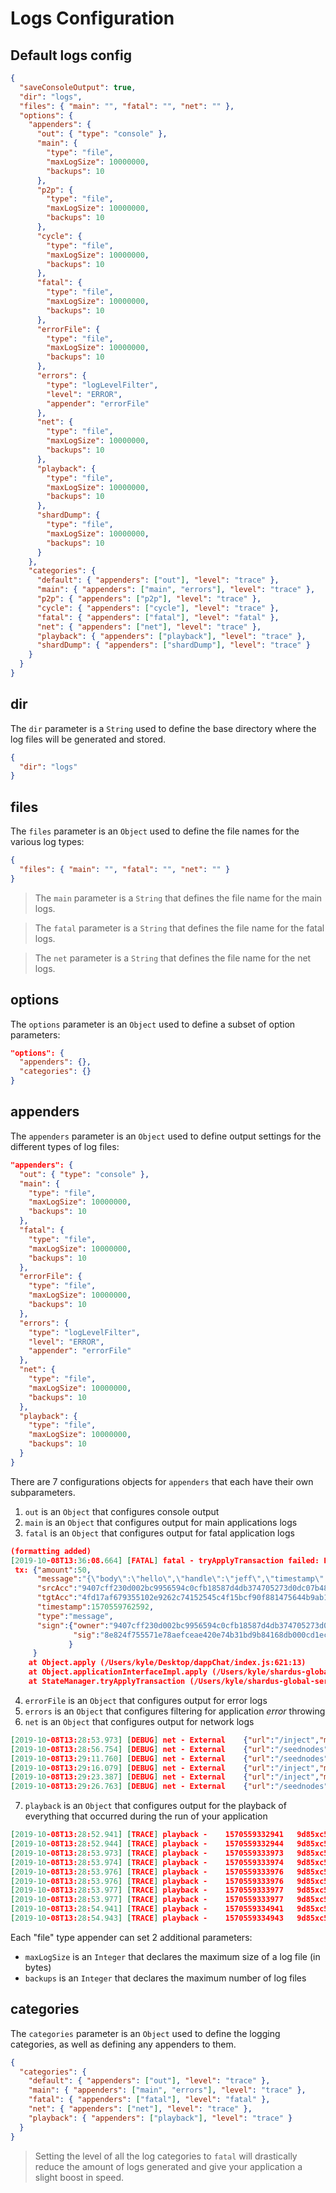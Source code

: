 # Logs Configuration

## Default logs config

```json
{
  "saveConsoleOutput": true,
  "dir": "logs",
  "files": { "main": "", "fatal": "", "net": "" },
  "options": {
    "appenders": {
      "out": { "type": "console" },
      "main": {
        "type": "file",
        "maxLogSize": 10000000,
        "backups": 10
      },
      "p2p": {
        "type": "file",
        "maxLogSize": 10000000,
        "backups": 10
      },
      "cycle": {
        "type": "file",
        "maxLogSize": 10000000,
        "backups": 10
      },
      "fatal": {
        "type": "file",
        "maxLogSize": 10000000,
        "backups": 10
      },
      "errorFile": {
        "type": "file",
        "maxLogSize": 10000000,
        "backups": 10
      },
      "errors": {
        "type": "logLevelFilter",
        "level": "ERROR",
        "appender": "errorFile"
      },
      "net": {
        "type": "file",
        "maxLogSize": 10000000,
        "backups": 10
      },
      "playback": {
        "type": "file",
        "maxLogSize": 10000000,
        "backups": 10
      },
      "shardDump": {
        "type": "file",
        "maxLogSize": 10000000,
        "backups": 10
      }
    },
    "categories": {
      "default": { "appenders": ["out"], "level": "trace" },
      "main": { "appenders": ["main", "errors"], "level": "trace" },
      "p2p": { "appenders": ["p2p"], "level": "trace" },
      "cycle": { "appenders": ["cycle"], "level": "trace" },
      "fatal": { "appenders": ["fatal"], "level": "fatal" },
      "net": { "appenders": ["net"], "level": "trace" },
      "playback": { "appenders": ["playback"], "level": "trace" },
      "shardDump": { "appenders": ["shardDump"], "level": "trace" }
    }
  }
}
```

## dir

The `dir` parameter is a `String` used to define the base directory where the log files will be generated and stored.

```json
{
  "dir": "logs"
}
```

## files

The `files` parameter is an `Object` used to define the file names for the various log types:

```json
{
  "files": { "main": "", "fatal": "", "net": "" }
}
```

> The `main` parameter is a `String` that defines the file name for the main logs.

> The `fatal` parameter is a `String` that defines the file name for the fatal logs.

> The `net` parameter is a `String` that defines the file name for the net logs.

## options

The `options` parameter is an `Object` used to define a subset of option parameters:

```json
"options": {
  "appenders": {},
  "categories": {}
}
```

## appenders

The `appenders` parameter is an `Object` used to define output settings for the different types of log files:

```json
"appenders": {
  "out": { "type": "console" },
  "main": {
    "type": "file",
    "maxLogSize": 10000000,
    "backups": 10
  },
  "fatal": {
    "type": "file",
    "maxLogSize": 10000000,
    "backups": 10
  },
  "errorFile": {
    "type": "file",
    "maxLogSize": 10000000,
    "backups": 10
  },
  "errors": {
    "type": "logLevelFilter",
    "level": "ERROR",
    "appender": "errorFile"
  },
  "net": {
    "type": "file",
    "maxLogSize": 10000000,
    "backups": 10
  },
  "playback": {
    "type": "file",
    "maxLogSize": 10000000,
    "backups": 10
  }
}
```

There are 7 configurations objects for `appenders` that each have their own subparameters.

1. `out` is an `Object` that configures console output
2. `main` is an `Object` that configures output for main applications logs
3. `fatal` is an `Object` that configures output for fatal application logs

```json
(formatting added)
[2019-10-08T13:36:08.664] [FATAL] fatal - tryApplyTransaction failed: Error: invalid transaction, reason: Source account does not have sufficient funds..
 tx: {"amount":50,
      "message":"{\"body\":\"hello\",\"handle\":\"jeff\",\"timestamp\":1570559762588}",
      "srcAcc":"9407cff230d002bc9956594c0cfb18587d4db374705273d0dc07b48d92f14879",
      "tgtAcc":"4fd17af679355102e9262c74152545c4f15bcf90f881475644b9ab1b437eb97c",
      "timestamp":1570559762592,
      "type":"message",
      "sign":{"owner":"9407cff230d002bc9956594c0cfb18587d4db374705273d0dc07b48d92f14879",
              "sig":"8e824f755571e78aefceae420e74b31bd9b84168db000cd1ec28783aa91f73fb7e4b82d6e0ade192dac7a7c788880930e03aaa30de0c2c644f17e7857686ab08f4cb9ca5269f8da52b3421996032249ced77b95fb5d6acaa66e2831b51eb5517"
             }
     }
    at Object.apply (/Users/kyle/Desktop/dappChat/index.js:621:13)
    at Object.applicationInterfaceImpl.apply (/Users/kyle/shardus-global-server/src/shardus/index.js:458:85)
    at StateManager.tryApplyTransaction (/Users/kyle/shardus-global-server/src/state-manager/index.js:3317:38)
```

4. `errorFile` is an `Object` that configures output for error logs
5. `errors` is an `Object` that configures filtering for application _error_ throwing
6. `net` is an `Object` that configures output for network logs

```json
[2019-10-08T13:28:53.973] [DEBUG] net - External	{"url":"/inject","method":"POST","body":{"type":"register","id":"1169de28b4cf6afe87f77268673f5d39fe25faf1be7c4782832beb7a10b1ca4c","handle":"kyle","srcAcc":"4fd17af679355102e9262c74152545c4f15bcf90f881475644b9ab1b437eb97c","timestamp":1570559333945,"sign":{"owner":"4fd17af679355102e9262c74152545c4f15bcf90f881475644b9ab1b437eb97c","sig":"ac997e3bff584c09fdd52dc580b366a11084c7185d079f615e1b032050a27558bb5783298678495be13722ac885aae58313fad656ba85394bcdbb2f43e3a12021e5bf1f5e6758db6e431fd771728d9bdd09c70a4600bd88e6d7ddc9fb7287e3c"}}}
[2019-10-08T13:28:56.754] [DEBUG] net - External	{"url":"/seednodes","method":"GET","body":{}}
[2019-10-08T13:29:11.760] [DEBUG] net - External	{"url":"/seednodes","method":"GET","body":{}}
[2019-10-08T13:29:16.079] [DEBUG] net - External	{"url":"/inject","method":"POST","body":{"type":"claim_reward","srcAcc":"0000000000000000000000000000000000000000000000000000000000000000","tgtAcc":"4fd17af679355102e9262c74152545c4f15bcf90f881475644b9ab1b437eb97c","timestamp":1570559356076,"sign":{"owner":"4fd17af679355102e9262c74152545c4f15bcf90f881475644b9ab1b437eb97c","sig":"b73b691e8b7ac26c88c2e778b9a8af821ab88820e5df307a417e91836d8df4a1a2f571a09810d383958793b5a7e1511ead7ac47d554ed83689e50238d7560a02f95977c847cb49cacb41c4dcc0de43d92fe2bbbca81792f0914587e496c11f30"}}}
[2019-10-08T13:29:23.387] [DEBUG] net - External	{"url":"/inject","method":"POST","body":{"type":"toll","srcAcc":"4fd17af679355102e9262c74152545c4f15bcf90f881475644b9ab1b437eb97c","toll":50,"amount":1,"timestamp":1570559363385,"sign":{"owner":"4fd17af679355102e9262c74152545c4f15bcf90f881475644b9ab1b437eb97c","sig":"a519562a1c5a399cee25b92614165c383fa31a781fccca7da79a0210e001c714c44cc6bf9f93d3cbb11eba4f32517718edf2394b952fcfe5ab8387c87e1b0601b37c58dd778f6bcd7eca37c3f3f63b9815feef28f598f8bf9d81fb8c47a0b2d4"}}}
[2019-10-08T13:29:26.763] [DEBUG] net - External	{"url":"/seednodes","method":"GET","body":{}}
```

7. `playback` is an `Object` that configures output for the playback of everything that occurred during the run of your application

```json
[2019-10-08T13:28:52.941] [TRACE] playback - 	1570559332941	9d85xc5a49:9001	self	127.0.0.1:3000	HttpRequest	/api/heartbeat	-24	{"data":{"appState":"78c7xdeb6d","cycleCounter":2,"cycleMarker":"b5fexc9a0c","desiredNodes":20,"nodeIpInfo":{"externalIp":"127.0.0.1","externalPort":9001,"internalIp":"127.0.0.1","internalPort":9005},"nodelistHash":"6862x8ae4b","partitionReport":{},"reportInterval":2,"txApplied":0,"txExpired":0,"txInjected":0,"txRejected":0},"nodeId":"9d85xc5a49"}
[2019-10-08T13:28:52.944] [TRACE] playback - 	1570559332944	9d85xc5a49:9001	127.0.0.1:3000	self	HttpResponseRecv	/api/heartbeat	-24	{"received":true}
[2019-10-08T13:28:53.973] [TRACE] playback - 	1570559333973	9d85xc5a49:9001	localhost	self	ExternalHttpReq	/inject		{"body":{"handle":"kyle","id":"1169x1ca4c","sign":{"owner":"4fd1xeb97c","sig":"ac99xx87e3c"},"srcAcc":"4fd1xeb97c","timestamp":1570559333945,"type":"register"},"params":{}}
[2019-10-08T13:28:53.974] [TRACE] playback - 	1570559333974	9d85xc5a49:9001			Note	tx_injected	ad2fx9737a	Transaction: {"handle":"kyle","id":"1169x1ca4c","sign":{"owner":"4fd1xeb97c","sig":"ac99xx87e3c"},"srcAcc":"4fd1xeb97c","timestamp":1570559333945,"type":"register"}
[2019-10-08T13:28:53.976] [TRACE] playback - 	1570559333976	9d85xc5a49:9001			Note	shrd_homeNodeSummary	ad2fx9737a	account:4fd1xeb97c rel:failed, no extended data summary:{"consensus":[],"edge":[],"noExtendedData":true,"storedFull":[]}
[2019-10-08T13:28:53.976] [TRACE] playback - 	1570559333976	9d85xc5a49:9001			Note	shrd_homeNodeSummary	ad2fx9737a	account:1169x1ca4c rel:failed, no extended data summary:{"consensus":[],"edge":[],"noExtendedData":true,"storedFull":[]}
[2019-10-08T13:28:53.977] [TRACE] playback - 	1570559333977	9d85xc5a49:9001			Note	shrd_addToQueue	ad2fx9737a	AcceptedTransaction: ad2fx9737a ts: 1570559333945 acc: ["4fd1xeb97c","1169x1ca4c"]
[2019-10-08T13:28:53.977] [TRACE] playback - 	1570559333977	9d85xc5a49:9001			Note	tx_accepted	TransactionId: ad2f89b4a8b8edc6f16962495583374c96b4325bec8997e889ab60d510e9737a	AcceptedTransaction: {"data":{"handle":"kyle","id":"1169x1ca4c","sign":{"owner":"4fd1xeb97c","sig":"ac99xx87e3c"},"srcAcc":"4fd1xeb97c","timestamp":1570559333945,"type":"register"},"id":"ad2fx9737a","receipt":{"sign":{"owner":"f2acx23b2c","sig":"11c4xx90c40"},"targetStateId":null,"time":1570559333975,"txHash":"ad2fx9737a"},"status":1,"timestamp":1570559333945}
[2019-10-08T13:28:54.941] [TRACE] playback - 	1570559334941	9d85xc5a49:9001	self	127.0.0.1:3000	HttpRequest	/api/heartbeat	-25	{"data":{"appState":"78c7xdeb6d","cycleCounter":2,"cycleMarker":"b5fexc9a0c","desiredNodes":20,"nodeIpInfo":{"externalIp":"127.0.0.1","externalPort":9001,"internalIp":"127.0.0.1","internalPort":9005},"nodelistHash":"6862x8ae4b","partitionReport":{},"reportInterval":2,"txApplied":0,"txExpired":0,"txInjected":1,"txRejected":0},"nodeId":"9d85xc5a49"}
[2019-10-08T13:28:54.943] [TRACE] playback - 	1570559334943	9d85xc5a49:9001	127.0.0.1:3000	self	HttpResponseRecv	/api/heartbeat	-25	{"received":true}
```

Each "file" type appender can set 2 additional parameters:

- `maxLogSize` is an `Integer` that declares the maximum size of a log file (in bytes)
- `backups` is an `Integer` that declares the maximum number of log files

## categories

The `categories` parameter is an `Object` used to define the logging categories, as well as defining any appenders to them.

```json
{
  "categories": {
    "default": { "appenders": ["out"], "level": "trace" },
    "main": { "appenders": ["main", "errors"], "level": "trace" },
    "fatal": { "appenders": ["fatal"], "level": "fatal" },
    "net": { "appenders": ["net"], "level": "trace" },
    "playback": { "appenders": ["playback"], "level": "trace" }
  }
}
```

> Setting the level of all the log categories to `fatal` will drastically reduce the amount of logs generated and give your application a slight boost in speed.
